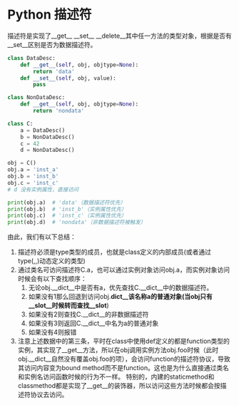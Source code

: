 # Python 描述符

描述符是实现了\_\_get\_\_ \_\_set\_\_ \_\_delete\_\_其中任一方法的类型对象，根据是否有\_\_set\_\_区别是否为数据描述符。

```python
class DataDesc:
    def __get__(self, obj, objtype=None):
        return 'data'
    def __set__(self, obj, value):
        pass

class NonDataDesc:
    def __get__(self, obj, objtype=None):
        return 'nondata'

class C:
    a = DataDesc()
    b = NonDataDesc()
    c = 42
    d = NonDataDesc()

obj = C()
obj.a = 'inst_a'
obj.b = 'inst_b'
obj.c = 'inst_c'
# d 没有实例属性，直接访问

print(obj.a)  # 'data'（数据描述符优先）
print(obj.b)  # 'inst_b'（实例属性优先）
print(obj.c)  # 'inst_c'（实例属性优先）
print(obj.d)  # 'nondata'（非数据描述符被触发）
```

由此，我们有以下总结：

1. 描述符必须是type类型的成员，也就是class定义的内部成员(或者通过type(,,)动态定义的类型)
2. 通过类名可访问描述符C.a，也可以通过实例对象访问obj.a，而实例对象访问时候会有以下查找顺序：
    1. 无论obj.__dict__中是否有a，优先查找C.__dict__中的数据描述符。
    2. 如果没有1那么回退到访问obj.__dict__该名称a的普通对象(当obj只有__slot__时候转而查找__slot__)
    3. 如果没有2则查找C.__dict__的非数据描述符
    4. 如果没有3则返回C.__dict__中名为a的普通对象
    5. 如果没有4则报错
3. 注意上述数据中的第三条，平时在class中使用def定义的都是function类型的实例，其实现了__get__方法，所以在obj调用实例方法obj.foo时候（此时obj.__dict__自然没有覆盖obj.foo的项），会访问function的描述符协议，导致其访问内容变为bound method而不是function。这也是为什么直接通过类名和实例名访问函数时候的行为不一样。
特别的，内建的staticmethod和classmethod都是实现了__get__的装饰器，所以访问这些方法时候都会按描述符协议去访问。
